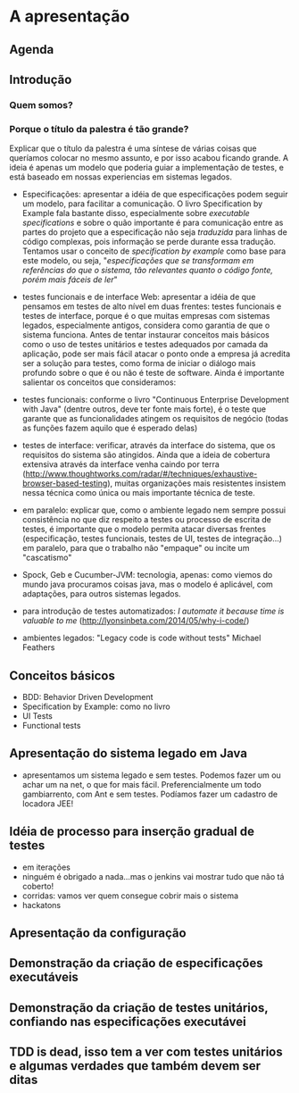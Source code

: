 # A apresentação

## Agenda
## Introdução
### Quem somos?
### Porque o título da palestra é tão grande? 

Explicar que o título da palestra é uma síntese de várias coisas que queríamos colocar
no mesmo assunto, e por isso acabou ficando grande. A ideia é apenas um modelo que poderia guiar a implementação de testes, e está baseado em nossas experiencias em sistemas legados.
* Especificações: apresentar a idéia de que especificações podem seguir um modelo, para facilitar a comunicação. O livro Specification by Example fala bastante disso, especialmente sobre *executable specifications* e sobre o quão importante é para comunicação entre as partes do projeto que a especificação não seja *traduzida* para linhas de código complexas, pois informação se perde durante essa tradução. Tentamos usar o conceito de *specification by example* como base para este modelo, ou seja, "*especificações que se transformam em referências do que o sistema, tão relevantes quanto o código fonte, porém mais fáceis de ler*"
* testes funcionais e de interface Web: apresentar a idéia de que pensamos em testes de alto nível em duas frentes: testes funcionais e testes de interface, porque é o que muitas empresas com sistemas legados, especialmente antigos, considera como garantia de que o sistema funciona. Antes de tentar instaurar conceitos mais básicos como o uso de testes unitários e testes adequados por camada da aplicação, pode ser mais fácil atacar o ponto onde a empresa já acredita ser a solução para testes, como forma de iniciar o diálogo mais profundo sobre o que é ou não é teste de software. Ainda é importante salientar os conceitos que consideramos:

 * testes funcionais: conforme o livro "Continuous Enterprise Development with Java" (dentre outros, deve ter fonte mais forte), é o teste que garante que as funcionalidades atingem os requisitos de negócio (todas as funções fazem aquilo que é esperado delas)
 * testes de interface: verificar, através da interface do sistema, que os requisitos do sistema são atingidos. Ainda que a ideia de cobertura extensiva através da interface venha caindo por terra (http://www.thoughtworks.com/radar/#/techniques/exhaustive-browser-based-testing), muitas organizações mais resistentes insistem nessa técnica como única ou mais importante técnica de teste.

* em paralelo: explicar que, como o ambiente legado nem sempre possui consistência no que diz respeito a testes ou processo de escrita de testes, é importante que o modelo permita atacar diversas frentes (especificação, testes funcionais, testes de UI, testes de integração...) em paralelo, para que o trabalho não "empaque" ou incite um "cascatismo"
* Spock, Geb e Cucumber-JVM: tecnologia, apenas: como viemos do mundo java procuramos coisas java, mas o modelo é aplicável, com adaptações, para outros sistemas legados.
* para introdução de testes automatizados: *I automate it because time is valuable to me* (http://lyonsinbeta.com/2014/05/why-i-code/)
* ambientes legados: "Legacy code is code without tests" Michael Feathers

## Conceitos básicos
* BDD: Behavior Driven Development
* Specification by Example: como no livro
* UI Tests
* Functional tests

## Apresentação do sistema legado em Java
* apresentamos um sistema legado e sem testes. Podemos fazer um ou achar um na net, o que for mais fácil. Preferencialmente um todo gambiarrento, com Ant e sem testes. Podíamos fazer um cadastro de locadora JEE!

## Idéia de processo para inserção gradual de testes
* em iterações
* ninguém é obrigado a nada...mas o jenkins vai mostrar tudo que não tá coberto!
* corridas: vamos ver quem consegue cobrir mais o sistema
* hackatons

## Apresentação da configuração

## Demonstração da criação de especificações executáveis

## Demonstração da criação de testes unitários, confiando nas especificações executávei

## TDD is dead, isso tem a ver com testes unitários e algumas verdades que também devem ser ditas



